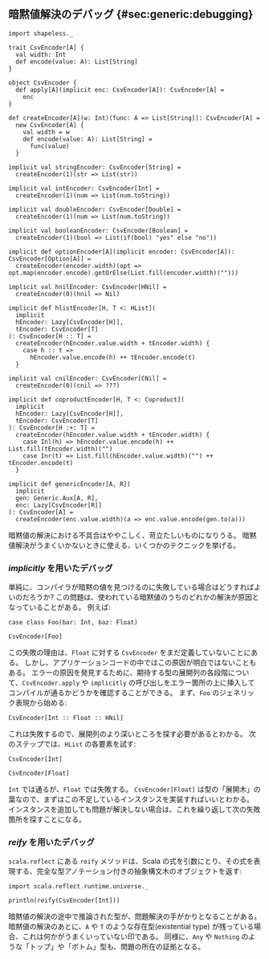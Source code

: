 ## 暗黙値解決のデバッグ {#sec:generic:debugging}

```tut:book:invisible
import shapeless._

trait CsvEncoder[A] {
  val width: Int
  def encode(value: A): List[String]
}

object CsvEncoder {
  def apply[A](implicit enc: CsvEncoder[A]): CsvEncoder[A] =
    enc
}

def createEncoder[A](w: Int)(func: A => List[String]): CsvEncoder[A] =
  new CsvEncoder[A] {
    val width = w
    def encode(value: A): List[String] =
      func(value)
  }

implicit val stringEncoder: CsvEncoder[String] =
  createEncoder(1)(str => List(str))

implicit val intEncoder: CsvEncoder[Int] =
  createEncoder(1)(num => List(num.toString))

implicit val doubleEncoder: CsvEncoder[Double] =
  createEncoder(1)(num => List(num.toString))

implicit val booleanEncoder: CsvEncoder[Boolean] =
  createEncoder(1)(bool => List(if(bool) "yes" else "no"))

implicit def optionEncoder[A](implicit encoder: CsvEncoder[A]): CsvEncoder[Option[A]] =
  createEncoder(encoder.width)(opt => opt.map(encoder.encode).getOrElse(List.fill(encoder.width)("")))

implicit val hnilEncoder: CsvEncoder[HNil] =
  createEncoder(0)(hnil => Nil)

implicit def hlistEncoder[H, T <: HList](
  implicit
  hEncoder: Lazy[CsvEncoder[H]],
  tEncoder: CsvEncoder[T]
): CsvEncoder[H :: T] =
  createEncoder(hEncoder.value.width + tEncoder.width) {
    case h :: t =>
      hEncoder.value.encode(h) ++ tEncoder.encode(t)
  }

implicit val cnilEncoder: CsvEncoder[CNil] =
  createEncoder(0)(cnil => ???)

implicit def coproductEncoder[H, T <: Coproduct](
  implicit
  hEncoder: Lazy[CsvEncoder[H]],
  tEncoder: CsvEncoder[T]
): CsvEncoder[H :+: T] =
  createEncoder(hEncoder.value.width + tEncoder.width) {
    case Inl(h) => hEncoder.value.encode(h) ++ List.fill(tEncoder.width)("")
    case Inr(t) => List.fill(hEncoder.value.width)("") ++ tEncoder.encode(t)
  }

implicit def genericEncoder[A, R](
  implicit
  gen: Generic.Aux[A, R],
  enc: Lazy[CsvEncoder[R]]
): CsvEncoder[A] =
  createEncoder(enc.value.width)(a => enc.value.encode(gen.to(a)))
```

暗黙値の解決における不具合はややこしく、苛立たしいものになりうる。
暗黙値解決がうまくいかないときに使える、いくつかのテクニックを挙げる。

### *implicitly* を用いたデバッグ

単純に、コンパイラが暗黙の値を見つけるのに失敗している場合はどうすればよいのだろうか?
この問題は、使われている暗黙値のうちのどれかの解決が原因となっていることがある。
例えば:

```tut:book:silent
case class Foo(bar: Int, baz: Float)
```

```tut:book:fail
CsvEncoder[Foo]
```

この失敗の理由は、`Float` に対する `CsvEncoder` をまだ定義していないことにある。
しかし、アプリケーションコードの中ではこの原因が明白ではないこともある。
エラーの原因を発見するために、期待する型の展開列の各段階について、`CsvEncoder.apply` や `implicitly` の呼び出しをエラー箇所の上に挿入してコンパイルが通るかどうかを確認することができる。
まず、`Foo` のジェネリック表現から始める:

```tut:book:fail
CsvEncoder[Int :: Float :: HNil]
```

これは失敗するので、展開列のより深いところを探す必要があるとわかる。
次のステップでは、`HList` の各要素を試す:

```tut:book:silent
CsvEncoder[Int]
```

```tut:book:fail
CsvEncoder[Float]
```

`Int` では通るが、`Float` では失敗する。
`CsvEncoder[Float]` は型の「展開木」の葉なので、まずはこの不足しているインスタンスを実装すればいいとわかる。
インスタンスを追加しても問題が解決しない場合は、これを繰り返して次の失敗箇所を探すことになる。

### *reify* を用いたデバッグ

`scala.reflect` にある `reify` メソッドは、Scala の式を引数にとり、その式を表現する、完全な型アノテーション付きの抽象構文木のオブジェクトを返す:

```tut:book:silent
import scala.reflect.runtime.universe._
```

```tut:book
println(reify(CsvEncoder[Int]))
```

暗黙値の解決の途中で推論された型が、問題解決の手がかりとなることがある。
暗黙値の解決のあとに、`A` や `T` のような存在型(existential type) が残っている場合、これは何かがうまくいっていない印である。
同様に、`Any` や `Nothing` のような「トップ」や「ボトム」型も、問題の所在の証拠となる。
